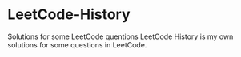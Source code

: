 # LeetCode-History
Solutions for some LeetCode quentions
LeetCode History is my own solutions for some questions in LeetCode.
